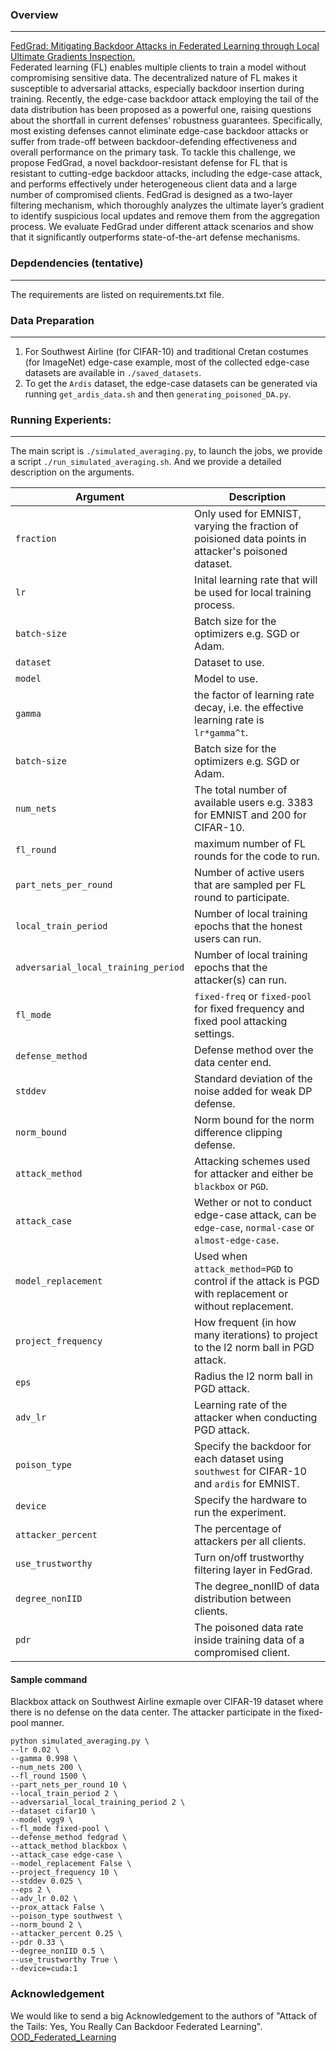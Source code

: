 
### Overview
---
[FedGrad: Mitigating Backdoor Attacks in Federated Learning through Local
Ultimate Gradients Inspection.](https://ieeexplore.ieee.org/stamp/stamp.jsp?arnumber=10191655) \
Federated learning (FL) enables multiple clients to train a model without compromising sensitive data. The decentralized nature of FL makes it susceptible to adversarial attacks, especially backdoor insertion during training. Recently, the edge-case backdoor attack employing the tail of the data distribution has been proposed as a powerful one, raising questions about the shortfall in current defenses’ robustness guarantees. Specifically, most existing defenses cannot eliminate edge-case backdoor attacks or suffer from trade-off between backdoor-defending effectiveness and overall performance on the primary task. To tackle this challenge, we propose FedGrad, a novel backdoor-resistant defense for FL that is resistant to cutting-edge backdoor attacks, including the edge-case attack, and performs effectively under heterogeneous client data and a large number of compromised clients. FedGrad is designed as a two-layer filtering mechanism, which thoroughly analyzes the ultimate layer’s gradient to identify suspicious local updates and remove them from the aggregation process. We evaluate FedGrad under different attack scenarios and show that it significantly outperforms state-of-the-art defense mechanisms.
<!-- ## Attack of the Tails: Yes, You Really Can Backdoor Federated Learning -->

<!-- ### Overview
---
Due to its decentralized nature, Federated Learning (FL) lends itself to adversarial attacks in the form of backdoors during training. The goal of a backdoor is to corrupt the performance of the trained model on specific sub-tasks (e.g., by classifying green cars as frogs). A range of FL backdoor attacks have been introduced in the literature, but also methods to defend against them, and it is currently an open question whether FL systems can be tailored to be robust against backdoors. In this work, we propose a new family of backdoor attacks, which we refer to as edge-case backdoors. An edge-case backdoor forces a model to misclasify on seemingly easy inputs that are however unlikely to be part of the training, or test data, i.e., they live on the tail of the input distribution. We explain how these edge-case backdoors can lead to unsavory failures and may have serious repercussions on fairness, and  exhibit that with careful tuning at the side of the adversary, one can insert them across a range of machine learning tasks.

### Depdendencies (tentative)
---
Tested stable depdencises:
* python 3.6.5 (Anaconda)
* PyTorch 1.1.0
* torchvision 0.2.2
* CUDA 10.0.130
* cuDNN 7.5.1 -->
### Depdendencies (tentative)
---
The requirements are listed on requirements.txt file.

### Data Preparation
---
1. For Southwest Airline (for CIFAR-10) and traditional Cretan costumes (for ImageNet) edge-case example, most of the collected edge-case datasets are available in `./saved_datasets`. 
2. To get the `Ardis` dataset, the edge-case datasets can be generated via running `get_ardis_data.sh` and then `generating_poisoned_DA.py`.

### Running Experients:
---
The main script is `./simulated_averaging.py`, to launch the jobs, we provide a script `./run_simulated_averaging.sh`. And we provide a detailed description on the arguments.


| Argument                      | Description                                 |
| ----------------------------- | ---------------------------------------- |
| `fraction` | Only used for EMNIST, varying the fraction of poisioned data points in attacker's poisoned dataset. |
| `lr` | Inital learning rate that will be used for local training process. |
| `batch-size` | Batch size for the optimizers e.g. SGD or Adam. |
| `dataset`      | Dataset to use. |
| `model`      | Model to use. |
| `gamma` | the factor of learning rate decay, i.e. the effective learning rate is `lr*gamma^t`. |
| `batch-size` | Batch size for the optimizers e.g. SGD or Adam. |
| `num_nets` | The total number of available users e.g. 3383 for EMNIST and 200 for CIFAR-10. |
| `fl_round` | maximum number of FL rounds for the code to run. |
| `part_nets_per_round` | Number of active users that are sampled per FL round to participate. |
| `local_train_period` | Number of local training epochs that the honest users can run. |
| `adversarial_local_training_period`  | Number of local training epochs that the attacker(s) can run. |
| `fl_mode`    | `fixed-freq` or `fixed-pool` for fixed frequency and fixed pool attacking settings.  |
| `defense_method`    | Defense method over the data center end.   |
| `stddev` | Standard deviation of the noise added for weak DP defense. |
| `norm_bound` | Norm bound for the norm difference clipping defense. |
| `attack_method` | Attacking schemes used for attacker and either be `blackbox` or `PGD`. |
| `attack_case` | Wether or not to conduct edge-case attack, can be `edge-case`, `normal-case` or `almost-edge-case`. |
| `model_replacement` | Used when `attack_method=PGD` to control if the attack is PGD with replacement or without replacement. |
| `project_frequency` | How frequent (in how many iterations) to project to the l2 norm ball in PGD attack. |
| `eps` | Radius the l2 norm ball in PGD attack. |
| `adv_lr` | Learning rate of the attacker when conducting PGD attack. |
| `poison_type` | Specify the backdoor for each dataset using `southwest` for CIFAR-10 and `ardis` for EMNIST. |
| `device` | Specify the hardware to run the experiment. |
| `attacker_percent` | The percentage of attackers per all clients. |
| `use_trustworthy` | Turn on/off trustworthy filtering layer in FedGrad. |
| `degree_nonIID` | The degree_nonIID of data distribution between clients. |
| `pdr` | The poisoned data rate inside training data of a compromised client. |


#### Sample command
Blackbox attack on Southwest Airline exmaple over CIFAR-19 dataset where there is no defense on the data center. The attacker participate in the fixed-pool manner.
```
python simulated_averaging.py \
--lr 0.02 \
--gamma 0.998 \
--num_nets 200 \
--fl_round 1500 \
--part_nets_per_round 10 \
--local_train_period 2 \
--adversarial_local_training_period 2 \
--dataset cifar10 \
--model vgg9 \
--fl_mode fixed-pool \
--defense_method fedgrad \
--attack_method blackbox \
--attack_case edge-case \
--model_replacement False \
--project_frequency 10 \
--stddev 0.025 \
--eps 2 \
--adv_lr 0.02 \
--prox_attack False \
--poison_type southwest \
--norm_bound 2 \
--attacker_percent 0.25 \
--pdr 0.33 \
--degree_nonIID 0.5 \
--use_trustworthy True \
--device=cuda:1
``` 

### Acknowledgement
We would like to send a big Acknowledgement to the authors of "Attack of the Tails: Yes, You Really Can Backdoor Federated Learning".\
[OOD_Federated_Learning](https://github.com/ksreenivasan/OOD_Federated_Learning)
<!-- ### Experiment guide (by Dung):
---
0. Set up appropriate environment with all packgages listed on file `requirements.txt`
1. Before starting, run: `get_ardis_data.sh` then -> `python generating_poisoned_DA.py`, to generate poisoning data
2. Folder containing all bash files to run experiments:
    ```
    bash-experiment-all
        --scenario1.1 
        --scenario1.2
    ``` -->
